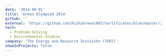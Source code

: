 ```yaml
---
date: '2014-09-01'
title: 'Green Olympiad 2014'
github: ''
external: 'https://github.com/RishiGrewal007/Certificates/blob/master/2014_09_01_Green_Olympiad.pdf'
tech:
  - Problem-Solving
  - Environmental-Studies
company: 'The Energy and Resource Institute (TERI)'
showInProjects: false
---
```




